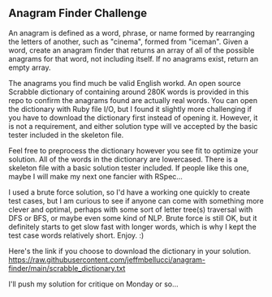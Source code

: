 ## Anagram Finder Challenge

An anagram is defined as a word, phrase, or name formed by rearranging the letters of another, such as "cinema", formed from "iceman".  Given a word, create an anagram finder that returns an array of all of the possible anagrams for that word, not including itself.  If no anagrams exist, return an empty array.

The anagrams you find much be valid English workd.  An open source Scrabble dictionary of containing around 280K words is provided in this repo to confirm the anagrams found are actually real words.  You can open the dictionary with Ruby file I/O, but I found it slightly more challenging if you have to download the dictionary first instead of opening it.  However, it is not a requirement, and either solution type will ve accepted by the basic tester included in the skeleton file. 

Feel free to preprocess the dictionary however you see fit to optimize your solution. All of the words in the dictionary are lowercased.  There is a skeleton file with a basic solution tester included. If people like this one, maybe I will make my next one fancier with RSpec... 

I used a brute force solution, so I'd have a working one quickly to create test cases, but I am curious to see if anyone can come with something more clever and optimal, perhaps with some sort of letter tree(s) traversal with DFS or BFS, or maybe even some kind of NLP.  Brute force is still OK, but it definitely starts to get slow fast with longer words, which is why I kept the test case words relatively short. Enjoy. :)

Here's the link if you choose to download the dictionary in your solution.
https://raw.githubusercontent.com/jeffmbellucci/anagram-finder/main/scrabble_dictionary.txt

I'll push my solution for critique on Monday or so...
